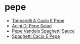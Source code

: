 # pepe

 * [Tonnarelli A Cacio E Pepe](../../index/t/tonnarelli-a-cacio-e-pepe.json)
 * [Acini Di Pepe Salad](../../index/a/acini-di-pepe-salad.json)
 * [Pepe Vandels Spaghetti Sauce](../../index/p/pepe-vandels-spaghetti-sauce.json)
 * [Spaghetti Cacio E Pepe](../../index/s/spaghetti-cacio-e-pepe.json)
